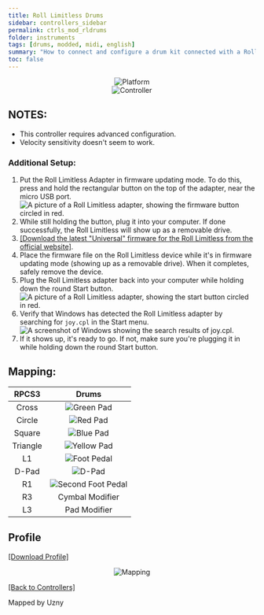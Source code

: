 ```yaml
---
title: Roll Limitless Drums
sidebar: controllers_sidebar
permalink: ctrls_mod_rldrums
folder: instruments
tags: [drums, modded, midi, english]
summary: "How to connect and configure a drum kit connected with a Roll Limitless on RPCS3."
toc: false
---
```


<div align="center"> <img src="https://rb3pc.milohax.org/images/instruments/plat/midi.png" alt="Platform" title="Platform"></div>

<div align="center"> <img src="https://rb3pc.milohax.org/images/instruments/cont/rolllimitlesscontroller.png" alt="Controller" title="Controller"></div>

## NOTES:

* This controller requires advanced configuration.
* Velocity sensitivity doesn't seem to work.

### Additional Setup:
1. Put the Roll Limitless Adapter in firmware updating mode. To do this, press and hold the rectangular button on the top of the adapter, near the micro USB port.  
![A picture of a Roll Limitless adapter, showing the firmware button circled in red.](https://rb3pc.milohax.org/images/instruments/xtra/rolllimitless/fwbutton.png "Roll Limitless Firmware button")
2. While still holding the button, plug it into your computer. If done successfully, the Roll Limitless will show up as a removable drive.
3. [[Download the latest "Universal" firmware for the Roll Limitless from the official website]](https://rolllimitless.com/firmwares/).
4. Place the firmware file on the Roll Limitless device while it's in firmware updating mode (showing up as a removable drive). When it completes, safely remove the device.
5. Plug the Roll Limitless adapter back into your computer while holding down the round Start button.  
![A picture of a Roll Limitless adapter, showing the start button circled in red.](https://rb3pc.milohax.org/images/instruments/xtra/rolllimitless/startbutton.png "Roll Limitless Start button")
6. Verify that Windows has detected the Roll Limitless adapter by searching for `joy.cpl` in the Start menu.  
![A screenshot of Windows showing the search results of joy.cpl.](https://rb3pc.milohax.org/images/instruments/xtra/gen/joycpl.png "Set up USB game controllers")
7. If it shows up, it's ready to go. If not, make sure you're plugging it in while holding down the round Start button.

## Mapping:

| **RPCS3** | **Drums** |
|:---------:|:-------------------:|
| Cross | ![Green Pad](https://rb3pc.milohax.org/images/btns/drms/rb/gp.png "Green Pad") |
| Circle | ![Red Pad](https://rb3pc.milohax.org/images/btns/drms/rb/rp.png "Red Pad") |
| Square | ![Blue Pad](https://rb3pc.milohax.org/images/btns/drms/rb/bp.png "Blue Pad") |
| Triangle | ![Yellow Pad](https://rb3pc.milohax.org/images/btns/drms/rb/yp.png "Yellow Pad") |
| L1 | ![Foot Pedal](https://rb3pc.milohax.org/images/btns/drms/rb/kp.png "Foot Pedal") |
| D-Pad | ![D-Pad](https://rb3pc.milohax.org/images/btns/ctrls/xbox/dp.png "D-Pad") |
| R1 | ![Second Foot Pedal](https://rb3pc.milohax.org/images/btns/drms/rb/kp.png "Second Foot Pedal") |
| R3 | Cymbal Modifier |
| L3 | Pad Modifier |

## Profile

[[Download Profile]](https://github.com/hmxmilohax/rb3-pc/raw/refs/heads/main/downloads/instrument-repo/Roll%20Limitless%20Drums.7z)

<div align="center"> <img src="https://rb3pc.milohax.org/images/instruments/maps/modrldrmsmapping.png" alt="Mapping" title="Mapping"></div>

[[Back to Controllers]](https://rb3pc.milohax.org/ctrls)

Mapped by Uzny